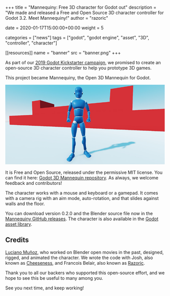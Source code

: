 +++
title = "Mannequiny: Free 3D character for Godot out"
description = "We made and released a Free and Open Source 3D character controller for Godot 3.2. Meet Mannequiny!"
author = "razoric"

date = 2020-01-17T15:00:00+00:00
weight = 5

categories = ["news"]
tags = ["godot", "godot engine", "asset", "3D", "controller", "character"]

[[resources]]
name = "banner"
src = "banner.png"
+++

As part of our [2019 Godot Kickstarter campaign](https://www.kickstarter.com/projects/gdquest/create-your-own-games-with-godot-the-free-game-eng), we promised to create an open-source 3D character controller to help you prototype 3D games. 

This project became Mannequiny, the Open 3D Mannequin for Godot.

![Screenshot of our 3D Mannequin in the Godot editor](./screenshot.png)

It is Free and Open Source, released under the permissive MIT license. You can find it here: [Godot 3D Mannequin repository](https://github.com/GDQuest/godot-3d-mannequin/). As always, we welcome feedback and contributors!


The character works with a mouse and keyboard or a gamepad. It comes with a camera rig with an aim mode, auto-rotation, and that slides against walls and the floor.

You can download version 0.2.0 and the Blender source file now in the [Mannequiny GitHub releases](https://github.com/GDQuest/godot-3d-mannequin/releases). The character is also available in the [Godot asset library](https://godotengine.org/asset-library/asset/440).

## Credits ##

[Luciano Muñoz](https://twitter.com/lucianomunoz_), who worked on Blender open movies in the past, designed, rigged, and animated the character. We wrote the code with Josh, also known as [Cheeseness](https://twitter.com/ValiantCheese), and Francois Belair, also known as [Razoric](https://twitter.com/Razoric480). 

Thank you to all our backers who supported this open-source effort, and we hope to see this be useful to many among you.

See you next time, and keep working!
